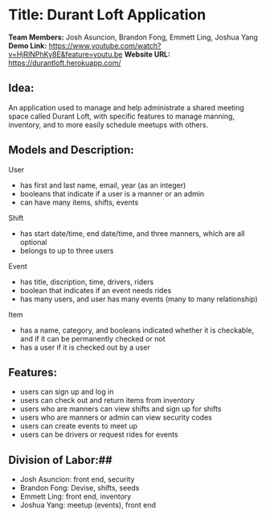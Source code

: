 # Title: Durant Loft Application #
**Team Members:** Josh Asuncion, Brandon Fong, Emmett Ling, Joshua Yang
**Demo Link:** https://www.youtube.com/watch?v=HjRlNPhKy8E&feature=youtu.be
**Website URL:** https://durantloft.herokuapp.com/

## Idea: ##

An application used to manage and help administrate a shared meeting space called Durant Loft, with specific features to manage manning, inventory, and to more easily schedule meetups with others.

## Models and Description: ##

User
- has first and last name, email, year (as an integer)
- booleans that indicate if a user is a manner or an admin
- can have many items, shifts, events

Shift
- has start date/time, end date/time, and three manners, which are all optional
- belongs to up to three users

Event
- has title, discription, time, drivers, riders
- boolean that indicates if an event needs rides
- has many users, and user has many events (many to many relationship)

Item
- has a name, category, and booleans indicated whether it is checkable, and if it can be permanently checked or not
- has a user if it is checked out by a user

## Features: ##

- users can sign up and log in
- users can check out and return items from inventory
- users who are manners can view shifts and sign up for shifts
- users who are manners or admin can view security codes
- users can create events to meet up
- users can be drivers or request rides for events

## Division of Labor:##

- Josh Asuncion: front end, security
- Brandon Fong: Devise, shifts, seeds
- Emmett Ling: front end, inventory
- Joshua Yang: meetup (events), front end
